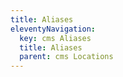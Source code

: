 ```yaml
---
title: Aliases
eleventyNavigation:
  key: cms Aliases
  title: Aliases
  parent: cms Locations
---
```

